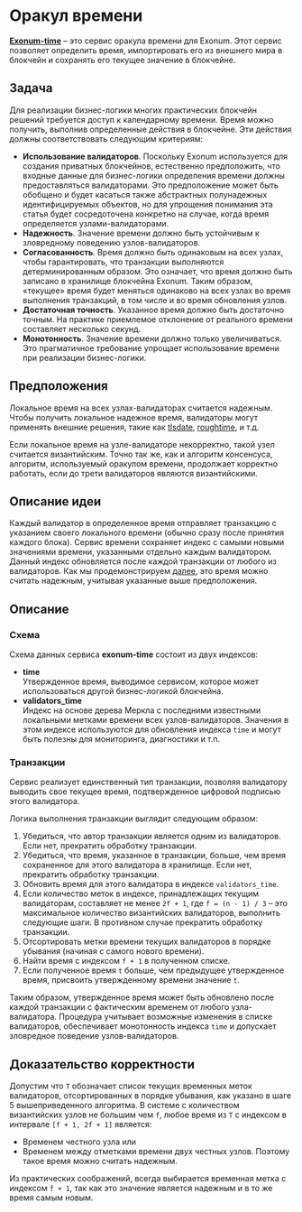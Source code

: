 # Оракул времени

[**Exonum-time**][exonum-time] – это сервис оракула времени для Exonum.
Этот сервис позволяет определить время, импортировать его из внешнего мира в
блокчейн и сохранять его текущее значение в блокчейне.

## Задача

Для реализации бизнес-логики многих практических блокчейн решений требуется
доступ
к календарному времени. Время можно получить, выполнив определенные действия в
блокчейне. Эти действия должны соответствовать следующим критериям:

- **Использование валидаторов**. Поскольку Exonum используется для создания
  приватных блокчейнов, естественно предположить, что входные данные для
  бизнес-логики определения времени должны предоставляться валидаторами. Это
  предположение может быть обобщено и будет касаться также абстрактных
  полунадежных идентифицируемых объектов, но для упрощения понимания
  эта статья будет сосредоточена конкретно на случае, когда время определяется
  узлами-валидаторами.
- **Надежность**. Значение времени должно быть устойчивым к зловредному
  поведению узлов-валидаторов.
- **Согласованность**. Время должно быть одинаковым на всех узлах, чтобы
  гарантировать, что транзакции выполняются детерминированным образом. Это
  означает, что время должно быть записано в хранилище блокчейна Exonum. Таким
  образом, «текущее» время будет меняться одинаково на всех узлах во время
  выполнения транзакций, в том числе и во время обновления узлов.
- **Достаточная точность**. Указанное время должно быть достаточно точным.
  На практике приемлемое отклонение от реального времени составляет несколько секунд.
- **Монотонность**. Значение времени должно только увеличиваться. Это
  прагматичное требование упрощает использование времени при реализации
  бизнес-логики.

## Предположения

Локальное время на всех узлах-валидаторах считается надежным. Чтобы получить
локальное надежное время, валидаторы могут применять внешние решения, такие
как [tlsdate][tlsdate], [roughtime][roughtime], и т.д.

Если локальное время на узле-валидаторе некорректно, такой узел считается
византийским. Точно так же, как и алгоритм консенсуса, алгоритм, используемый
оракулом времени, продолжает корректно работать, если до трети валидаторов
являются византийскими.

## Описание идеи

Каждый валидатор в определенное время отправляет транзакцию с указанием своего
локального времени (обычно сразу после принятия каждого блока). Сервис времени
сохраняет индекс с самыми новыми значениями времени, указанными отдельно каждым
валидатором. Данный индекс обновляется после
каждой транзакции от любого из валидаторов.  Как мы продемонстрируем
[далее](#_8), это время можно считать надежным,
учитывая указанные выше предположения.

## Описание

### Схема

Схема данных сервиса **exonum-time** состоит из двух индексов:

- **time**  
  Утвержденное время, выводимое сервисом, которое может использоваться другой
  бизнес-логикой блокчейна.
- **validators_time**  
  Индекс на основе дерева Меркла с последними известными локальными метками
  времени всех узлов-валидаторов. Значения в этом индексе используются для обновления
  индекса  `time` и могут быть полезны для мониторинга, диагностики и т.п.

### Транзакции

Сервис реализует единственный тип транзакции, позволяя валидатору выводить свое
текущее время, подтвержденное цифровой подписью этого валидатора.

Логика выполнения транзакции выглядит следующим образом:

1. Убедиться, что автор транзакции является одним из валидаторов. Если нет,
   прекратить обработку транзакции.
2. Убедиться, что время, указанное в транзакции, больше, чем время сохраненное
   для этого валидатора в хранилище. Если нет, прекратить обработку транзакции.
3. Обновить время для этого валидатора в индексе `validators_time`.
4. Если количество меток в индексе, принадлежащих текущим валидаторам,
   составляет не менее `2f + 1`, где `f = (n - 1) / 3` – это максимальное
   количество византийских валидаторов, выполнить следующие шаги. В противном
   случае прекратить обработку транзакции.
5. Отсортировать метки времени текущих валидаторов в порядке убывания (начиная
   с самого нового времени).
6. Найти время с индексом `f + 1` в полученном списке.
7. Если полученное время `t` больше, чем предыдущее утвержденное время,
   присвоить утвержденному времени значение `t`.

Таким образом, утвержденное время может быть обновлено после каждой транзакции
с фактическим временем от любого узла-валидатора. Процедура учитывает возможные
изменения в списке валидаторов, обеспечивает монотонность индекса `time` и
допускает зловредное поведение узлов-валидаторов.

## Доказательство корректности

Допустим что `T` обозначает список текущих временных меток валидаторов,
отсортированных в порядке убывания, как указано в шаге 5 вышеприведенного
алгоритма. В системе с количеством византийских узлов не большим чем `f`,
любое время из `T` с индексом в интервале `[f + 1, 2f + 1]` является:

- Временем честного узла или
- Временем между отметками времени двух честных узлов. Поэтому такое время можно
  считать надежным.

Из практических соображений, всегда выбирается временная метка с индексом
`f + 1`,
так как это значение является надежным и в то же время самым новым.

[exonum-time]: https://github.com/exonum/exonum/tree/master/services/time
[tlsdate]: https://github.com/ioerror/tlsdate
[roughtime]: https://roughtime.googlesource.com/roughtime

